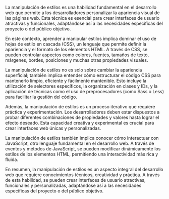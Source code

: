 La manipulación de estilos es una habilidad fundamental en el desarrollo web que permite a los desarrolladores personalizar la apariencia visual de las páginas web. Esta técnica es esencial para crear interfaces de usuario atractivas y funcionales, adaptándose así a las necesidades específicas del proyecto o del público objetivo.

En este contexto, aprender a manipular estilos implica dominar el uso de hojas de estilo en cascada (CSS), un lenguaje que permite definir la apariencia y el formato de los elementos HTML. A través de CSS, se pueden controlar aspectos como colores, fuentes, tamaños de texto, márgenes, bordes, posiciones y muchas otras propiedades visuales.

La manipulación de estilos no es solo sobre cambiar la apariencia superficial; también implica entender cómo estructurar el código CSS para mantenerlo limpio, eficiente y fácilmente mantenible. Esto incluye la utilización de selectores específicos, la organización en clases y IDs, y la aplicación de técnicas como el uso de preprocesadores (como Sass o Less) para facilitar la gestión del código.

Además, la manipulación de estilos es un proceso iterativo que requiere práctica y experimentación. Los desarrolladores deben estar dispuestos a probar diferentes combinaciones de propiedades y valores hasta lograr el efecto deseado. Esta capacidad creativa y experimental es crucial para crear interfaces web únicas y personalizadas.

La manipulación de estilos también implica conocer cómo interactuar con JavaScript, otro lenguaje fundamental en el desarrollo web. A través de eventos y métodos de JavaScript, se pueden modificar dinámicamente los estilos de los elementos HTML, permitiendo una interactividad más rica y fluida.

En resumen, la manipulación de estilos es un aspecto integral del desarrollo web que requiere conocimientos técnicos, creatividad y práctica. A través de esta habilidad, se pueden crear interfaces de usuario atractivas, funcionales y personalizadas, adaptándose así a las necesidades específicas del proyecto o del público objetivo.

